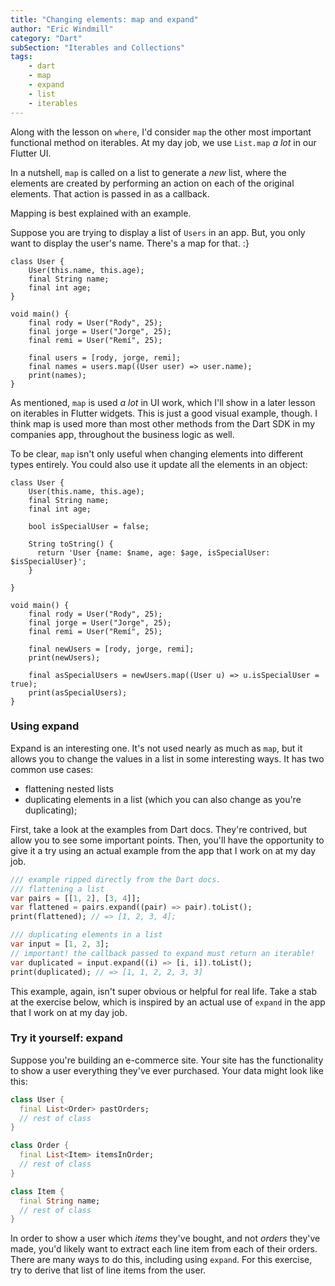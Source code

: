 ```yaml
---
title: "Changing elements: map and expand"
author: "Eric Windmill"
category: "Dart"
subSection: "Iterables and Collections"
tags:
    - dart
    - map
    - expand
    - list
    - iterables
---
```


Along with the lesson on `where`, I'd consider `map` the other most important functional method on iterables. At my day job, we use `List.map` _a lot_ in our Flutter UI.

In a nutshell, `map` is called on a list to generate a _new_ list, where the elements are created by performing an action on each of the original elements. That action is passed in as a callback. 

Mapping is best explained with an example.

Suppose you are trying to display a list of `Users` in an app. But, you only want to display the user's name. There's a map for that. :} 

```run-dartpad:theme-light:run-false:split-60
class User {
    User(this.name, this.age);
    final String name; 
    final int age;
}

void main() {
    final rody = User("Rody", 25);
    final jorge = User("Jorge", 25);
    final remi = User("Remí", 25);

    final users = [rody, jorge, remi];
    final names = users.map((User user) => user.name);
    print(names);
}
```
 
As mentioned, `map` is used _a lot_ in UI work, which I'll show in a later lesson on iterables in Flutter widgets. This is just a good visual example, though. I think map is used more than most other methods from the Dart SDK in my companies app, throughout the business logic as well.

To be clear, `map` isn't only useful when changing elements into different types entirely. You could also use it update all the elements in an object:

```run-dartpad:theme-light:run-false:split-60
class User {
    User(this.name, this.age);
    final String name; 
    final int age;

    bool isSpecialUser = false;
  
    String toString() {
      return 'User {name: $name, age: $age, isSpecialUser: $isSpecialUser}';
    }

}

void main() {
    final rody = User("Rody", 25);
    final jorge = User("Jorge", 25);
    final remi = User("Remí", 25);

    final newUsers = [rody, jorge, remi];
    print(newUsers);

    final asSpecialUsers = newUsers.map((User u) => u.isSpecialUser = true);
    print(asSpecialUsers);
}
```

### Using expand

Expand is an interesting one. It's not used nearly as much as `map`, but it allows you to change the values in a list in some interesting ways. It has two common use cases:

- flattening nested lists
- duplicating elements in a list (which you can also change as you're duplicating);

First, take a look at the examples from Dart docs. They're contrived, but allow you to see some important points. Then, you'll have the opportunity to give it a try using an actual example from the app that I work on at my day job.

```dart
/// example ripped directly from the Dart docs.
/// flattening a list
var pairs = [[1, 2], [3, 4]];
var flattened = pairs.expand((pair) => pair).toList();
print(flattened); // => [1, 2, 3, 4];

/// duplicating elements in a list
var input = [1, 2, 3];
// important! the callback passed to expand must return an iterable!
var duplicated = input.expand((i) => [i, i]).toList();
print(duplicated); // => [1, 1, 2, 2, 3, 3]
```

This example, again, isn't super obvious or helpful for real life. Take a stab at the exercise below, which is inspired by an actual use of `expand` in the app that I work on at my day job.


### Try it yourself: expand

Suppose you're building an e-commerce site. Your site has the functionality to show a user everything they've ever purchased. Your data might look like this: 

```dart
class User {
  final List<Order> pastOrders;
  // rest of class
}

class Order {
  final List<Item> itemsInOrder;
  // rest of class
}

class Item {
  final String name;
  // rest of class
}
```

In order to show a user which _items_ they've bought, and not _orders_ they've made, you'd likely want to extract each line item from each of their orders. There are many ways to do this, including using `expand`. For this exercise, try to derive that list of line items from the user.

<!-- 
    gist
 -->